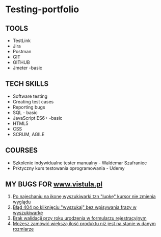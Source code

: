 # Testing-portfolio

## TOOLS

-   TestLink
-   Jira
-   Postman
-   GIT
-   GITHUB
-   Jmeter -basic

## TECH SKILLS

-   Software testing
-   Creating test cases
-   Reporting bugs
-   SQL - basic
-   JavaScript ES6+ -basic
-   HTML5
-   CSS
-   SCRUM, AGILE

## COURSES

-   Szkolenie indywidualne tester manualny - Waldemar Szafraniec
-   Prktyczny kurs testowania oprogramowania - Udemy

## MY BUGS FOR www.vistula.pl

1. [Po najechaniu na ikonę wyszukiwarki tzn "lupkę" kursor nie zmienia wyglądu](../VISTULA-1.doc)
2. [Błąd 404 po kliknięciu "wyszukaj" bez wpisywania frazy w wyszukiwarkę ](../VISTULA-2.doc)
3. [Brak walidacji przy roku urodzenia w formularzu rejestracyjnym](../VISTULA-3.doc)
4. [Możesz zamówić większą ilość produktu niż jest na stanie w danym rozmiarze](../VISTULA-5.doc)
